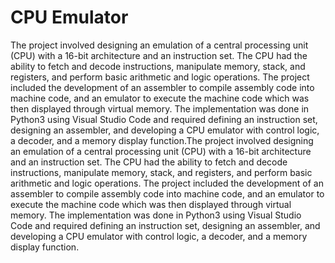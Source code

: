 # CPU Emulator
 The project involved designing an emulation of a central processing unit (CPU) with a 16-bit architecture and an instruction set. The CPU had the ability to fetch and decode instructions, manipulate memory, stack, and registers, and perform basic arithmetic and logic operations.  The project included the development of an assembler to compile assembly code into machine code, and an emulator to execute the machine code which was then displayed through virtual memory.  The implementation was done in Python3 using Visual Studio Code and required defining an instruction set, designing an assembler, and developing a CPU emulator with control logic, a decoder, and a memory display function.The project involved designing an emulation of a central processing unit (CPU) with a 16-bit architecture and an instruction set. The CPU had the ability to fetch and decode instructions, manipulate memory, stack, and registers, and perform basic arithmetic and logic operations.  The project included the development of an assembler to compile assembly code into machine code, and an emulator to execute the machine code which was then displayed through virtual memory.  The implementation was done in Python3 using Visual Studio Code and required defining an instruction set, designing an assembler, and developing a CPU emulator with control logic, a decoder, and a memory display function.
